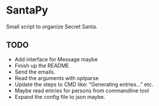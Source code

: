 # SantaPy
Small script to organize Secret Santa.


## TODO
- Add interface for Message maybe
- Finish up the README
- Send the emails.
- Read the arguments with optparse
- Update the steps to CMD like: "Generating entries..." etc.
- Maybe read entries for persons from commandline tool
- Expand the config file to json maybe.
